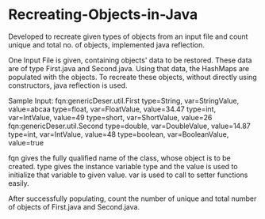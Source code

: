 # Recreating-Objects-in-Java

Developed to recreate given types of objects from an input file and count unique and total no. of objects, implemented java reflection.

One Input File is given, containing objects' data to be restored. These data are of type First.java and Second.java. Using that data, the HashMaps are populated with the objects. To recreate these objects, without directly using constructors, java reflection is used.

Sample Input:
fqn:genericDeser.util.First
type=String, var=StringValue, value=abcaa
type=float, var=FloatValue, value=34.47
type=int, var=IntValue, value=49
type=short, var=ShortValue, value=26
fqn:genericDeser.util.Second
type=double, var=DoubleValue, value=14.87
type=int, var=IntValue, value=48
type=boolean, var=BooleanValue, value=true


fqn gives the fully qualified name of the class, whose object is to be created. type gives the instance variable type and the value is used to initialize that variable to given value. var is used to call to setter functions easily.

After successfully populating, count the number of unique and total number of objects of First.java and Second.java.

